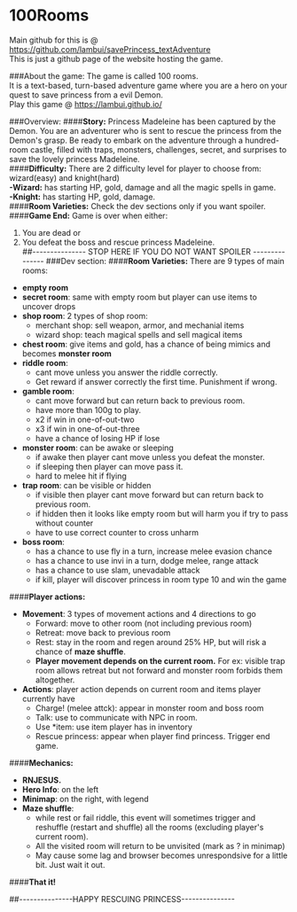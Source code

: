# 100Rooms

Main github for this is @ https://github.com/lambui/savePrincess_textAdventure <br>
This is just a github page of the website hosting the game.

###About the game:
The game is called 100 rooms.<br>
It is a text-based, turn-based adventure game where you are a hero on your quest to save princess from a evil Demon.<br>
Play this game @ https://lambui.github.io/<br>

###Overview:
####**Story:**
Princess Madeleine has been captured by the Demon. You are an adventurer who is sent to rescue the princess from the Demon's grasp.
Be ready to embark on the adventure through a hundred-room castle, filled with traps, monsters, challenges, secret, and surprises to save the lovely princess Madeleine.<br>
####**Difficulty:**
There are 2 difficulty level for player to choose from: wizard(easy) and knight(hard)<br>
**-Wizard:** has starting HP, gold, damage and all the magic spells in game.<br>
**-Knight:** has starting HP, gold, damage.<br>
####**Room Varieties:**
Check the dev sections only if you want spoiler.
####**Game End:**
Game is over when either:<br>
1. You are dead or<br>
2. You defeat the boss and rescue princess Madeleine.<br>
##--------------- STOP HERE IF YOU DO NOT WANT SPOILER ---------------
###Dev section:
####**Room Varieties:**
There are 9 types of main rooms:
- **empty room**
- **secret room**: same with empty room but player can use items to uncover drops
- **shop room**: 2 types of shop room:
  - merchant shop: sell weapon, armor, and mechanial items
  - wizard shop: teach magical spells and sell magical items
- **chest room**: give items and gold, has a chance of being mimics and becomes **monster room**
- **riddle room**: 
  - cant move unless you answer the riddle correctly.
  - Get reward if answer correctly the first time. Punishment if wrong.
- **gamble room**: 
  - cant move forward but can return back to previous room.
  - have more than 100g to play.
  - x2 if win in one-of-out-two
  - x3 if win in one-of-out-three
  - have a chance of losing HP if lose
- **monster room**: can be awake or sleeping
  - if awake then player cant move unless you defeat the monster.
  - if sleeping then player can move pass it.
  - hard to melee hit if flying
- **trap room**: can be visible or hidden
  - if visible then player cant move forward but can return back to previous room.
  - if hidden then it looks like empty room but will harm you if try to pass without counter
  - have to use correct counter to cross unharm
- **boss room**:
  - has a chance to use fly in a turn, increase melee evasion chance
  - has a chance to use invi in a turn, dodge melee, range attack
  - has a chance to use slam, unevadable attack
  - if kill, player will discover princess in room type 10 and win the game

####**Player actions:**
- **Movement**: 3 types of movement actions and 4 directions to go
  - Forward: move to other room (not including previous room)
  - Retreat: move back to previous room
  - Rest: stay in the room and regen around 25% HP, but will risk a chance of **maze shuffle**.
  - **Player movement depends on the current room.** For ex: visible trap room allows retreat but not forward and monster room forbids them altogether.
- **Actions**: player action depends on current room and items player currently have
  - Charge! (melee attck): appear in monster room and boss room
  - Talk: use to communicate with NPC in room.
  - Use *item: use item player has in inventory
  - Rescue princess: appear when player find princess. Trigger end game.
  
####**Mechanics:**
- **RNJESUS.**
- **Hero Info**: on the left
- **Minimap**: on the right, with legend
- **Maze shuffle**: 
  - while rest or fail riddle, this event will sometimes trigger and reshuffle (restart and shuffle) all the rooms (excluding player's current room).
  - All the visited room will return to be unvisited (mark as ? in minimap)
  - May cause some lag and browser becomes unrespondsive for a little bit. Just wait it out.

####**That it!**

##---------------HAPPY RESCUING PRINCESS---------------







